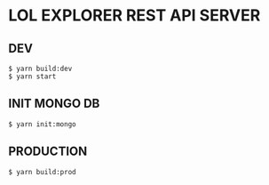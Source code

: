 # LOL EXPLORER REST API SERVER

## DEV
```shell
$ yarn build:dev
$ yarn start
```

## INIT MONGO DB
```shell
$ yarn init:mongo
```

## PRODUCTION
```shell
$ yarn build:prod
```